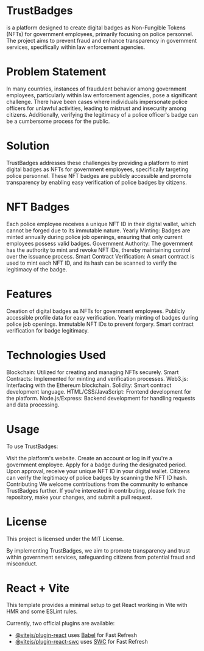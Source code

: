 
# TrustBadges 
is a platform designed to create digital badges as Non-Fungible Tokens (NFTs) for government employees, primarily focusing on police personnel. The project aims to prevent fraud and enhance transparency in government services, specifically within law enforcement agencies.

# Problem Statement
In many countries, instances of fraudulent behavior among government employees, particularly within law enforcement agencies, pose a significant challenge. There have been cases where individuals impersonate police officers for unlawful activities, leading to mistrust and insecurity among citizens. Additionally, verifying the legitimacy of a police officer's badge can be a cumbersome process for the public.

# Solution
TrustBadges addresses these challenges by providing a platform to mint digital badges as NFTs for government employees, specifically targeting police personnel. These NFT badges are publicly accessible and promote transparency by enabling easy verification of police badges by citizens.

# NFT Badges
Each police employee receives a unique NFT ID in their digital wallet, which cannot be forged due to its immutable nature.
Yearly Minting: Badges are minted annually during police job openings, ensuring that only current employees possess valid badges.
Government Authority: The government has the authority to mint and revoke NFT IDs, thereby maintaining control over the issuance process.
Smart Contract Verification: A smart contract is used to mint each NFT ID, and its hash can be scanned to verify the legitimacy of the badge.

# Features
Creation of digital badges as NFTs for government employees.
Publicly accessible profile data for easy verification.
Yearly minting of badges during police job openings.
Immutable NFT IDs to prevent forgery.
Smart contract verification for badge legitimacy.

# Technologies Used
Blockchain: Utilized for creating and managing NFTs securely.
Smart Contracts: Implemented for minting and verification processes.
Web3.js: Interfacing with the Ethereum blockchain.
Solidity: Smart contract development language.
HTML/CSS/JavaScript: Frontend development for the platform.
Node.js/Express: Backend development for handling requests and data processing.

# Usage
To use TrustBadges:

Visit the platform's website.
Create an account or log in if you're a government employee.
Apply for a badge during the designated period.
Upon approval, receive your unique NFT ID in your digital wallet.
Citizens can verify the legitimacy of police badges by scanning the NFT ID hash.
Contributing
We welcome contributions from the community to enhance TrustBadges further. If you're interested in contributing, please fork the repository, make your changes, and submit a pull request.

# License
This project is licensed under the MIT License.

By implementing TrustBadges, we aim to promote transparency and trust within government services, safeguarding citizens from potential fraud and misconduct.






# React + Vite

This template provides a minimal setup to get React working in Vite with HMR and some ESLint rules.

Currently, two official plugins are available:

- [@vitejs/plugin-react](https://github.com/vitejs/vite-plugin-react/blob/main/packages/plugin-react/README.md) uses [Babel](https://babeljs.io/) for Fast Refresh
- [@vitejs/plugin-react-swc](https://github.com/vitejs/vite-plugin-react-swc) uses [SWC](https://swc.rs/) for Fast Refresh

